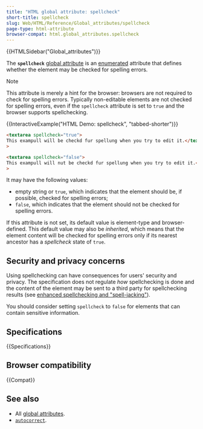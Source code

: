 ```yaml
---
title: "HTML global attribute: spellcheck"
short-title: spellcheck
slug: Web/HTML/Reference/Global_attributes/spellcheck
page-type: html-attribute
browser-compat: html.global_attributes.spellcheck
---
```


{{HTMLSidebar("Global_attributes")}}

The **`spellcheck`** [global attribute](/en-US/docs/Web/HTML/Reference/Global_attributes) is an [enumerated](/en-US/docs/Glossary/Enumerated) attribute that defines whether the element may be checked for spelling errors.

> [!NOTE]
> This attribute is merely a hint for the browser: browsers are not required to check for spelling errors. Typically non-editable elements are not checked for spelling errors, even if the `spellcheck` attribute is set to `true` and the browser supports spellchecking.

{{InteractiveExample("HTML Demo: spellcheck", "tabbed-shorter")}}

<!-- cSpell:ignore exampull checkd spellung -->

```html interactive-example
<textarea spellcheck="true">
This exampull will be checkd fur spellung when you try to edit it.</textarea
>

<textarea spellcheck="false">
This exampull will nut be checkd fur spellung when you try to edit it.</textarea
>
```

It may have the following values:

- empty string or `true`, which indicates that the element should be, if possible, checked for spelling errors;
- `false`, which indicates that the element should not be checked for spelling errors.

If this attribute is not set, its default value is element-type and browser-defined. This default value may also be _inherited_, which means that the element content will be checked for spelling errors only if its nearest ancestor has a _spellcheck_ state of `true`.

## Security and privacy concerns

Using spellchecking can have consequences for users' security and privacy.
The specification does not regulate _how_ spellchecking is done and the content of the element may be sent to a third party for spellchecking results (see [enhanced spellchecking and "spell-jacking"](https://www.comparitech.com/blog/information-security/what-is-spell-jacking/)).

You should consider setting `spellcheck` to `false` for elements that can contain sensitive information.

## Specifications

{{Specifications}}

## Browser compatibility

{{Compat}}

## See also

- All [global attributes](/en-US/docs/Web/HTML/Reference/Global_attributes).
- [`autocorrect`](/en-US/docs/Web/HTML/Reference/Global_attributes/autocorrect).
